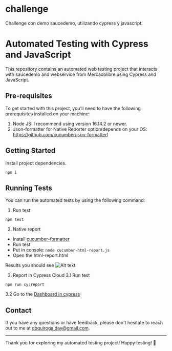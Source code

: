 # challenge
Challenge con demo saucedemo, utilizando cypress y javascript. 


# Automated Testing with Cypress and JavaScript

This repository contains an automated web testing project that interacts with saucedemo and webservice from Mercadolibre using Cypress and JavaScript.

## Pre-requisites

To get started with this project, you'll need to have the following prerequisites installed on your machine:

1. Node JS: I recommend using version 16.14.2 or newer.
2. Json-formatter for Native Reporter option(depends on your OS: https://github.com/cucumber/json-formatter)

## Getting Started

Install project dependencies.

```
npm i
```

## Running Tests

You can run the automated tests by using the following command:

1. Run test

```
npm test
```

2. Native report

- Install [cucumber-formatter](https://github.com/cucumber/json-formatter)
- Run test
- Put in console: `node cucumber-html-report.js`
- Open the html-report.html

Results you should see
![Alt text]()

3. Report in Cypress Cloud
 3.1 Run test
 ```
 npm run cy:report 
 ```
 3.2 Go to the [Dashboard in cypress](https://cloud.cypress.io/projects/frqpqd/)

## Contact

If you have any questions or have feedback, please don't hesitate to reach out to me at dbquiroga.day@gmail.com.

---

Thank you for exploring my automated testing project! Happy testing! 🚀
